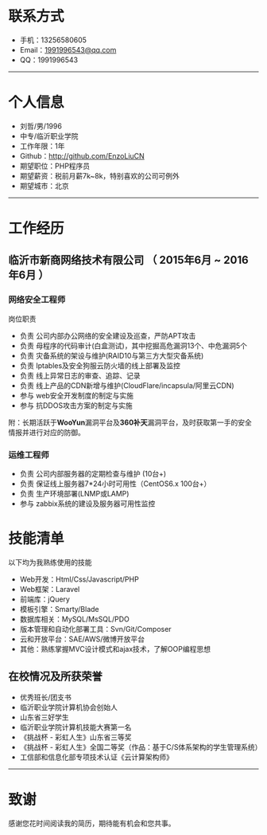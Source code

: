 # 联系方式
- 手机：13256580605
- Email：1991996543@qq.com
- QQ：1991996543

---

# 个人信息

 - 刘哲/男/1996 
 - 中专/临沂职业学院 
 - 工作年限：1年
 - Github：http://github.com/EnzoLiuCN
 - 期望职位：PHP程序员
 - 期望薪资：税前月薪7k~8k，特别喜欢的公司可例外
 - 期望城市：北京

---

# 工作经历
## 临沂市新商网络技术有限公司 （ 2015年6月 ~ 2016年6月 ）
### 网络安全工程师
岗位职责

- 负责 公司内部办公网络的安全建设及巡查，严防APT攻击
- 负责 母程序的代码审计(白盒测试)，其中挖掘高危漏洞13个、中危漏洞5个
- 负责 灾备系统的架设与维护(RAID10与第三方大型灾备系统)
- 负责 Iptables及安全狗服云防火墙的线上部署及监控
- 负责 线上异常日志的审查、追踪、记录
- 负责 线上产品的CDN新增与维护(CloudFlare/incapsula/阿里云CDN)
- 参与 web安全开发制度的制定与实施
- 参与 抗DDOS攻击方案的制定与实施

附：长期活跃于**WooYun**漏洞平台及**360补天**漏洞平台，及时获取第一手的安全情报并进行对应的防御。



### 运维工程师
- 负责 公司内部服务器的定期检查与维护 (10台+)
- 负责 保证线上服务器7*24小时可用性（CentOS6.x 100台+）
- 负责 生产环境部署(LNMP或LAMP)
- 参与 zabbix系统的建设及服务器可用性监控


# 技能清单

以下均为我熟练使用的技能

- Web开发：Html/Css/Javascript/PHP
- Web框架：Laravel
- 前端库：jQuery
- 模板引擎：Smarty/Blade
- 数据库相关：MySQL/MsSQL/PDO
- 版本管理和自动化部署工具：Svn/Git/Composer
- 云和开放平台：SAE/AWS/微博开放平台
- 其他：熟练掌握MVC设计模式和ajax技术，了解OOP编程思想

## 在校情况及所获荣誉
- 优秀班长/团支书
- 临沂职业学院计算机协会创始人
- 山东省三好学生
- 临沂职业学院计算机技能大赛第一名
- 《挑战杯 - 彩虹人生》山东省三等奖
- 《挑战杯 - 彩虹人生》全国二等奖（作品：基于C/S体系架构的学生管理系统）
- 工信部和信息化部专项技术认证《云计算架构师》


---

# 致谢
感谢您花时间阅读我的简历，期待能有机会和您共事。
